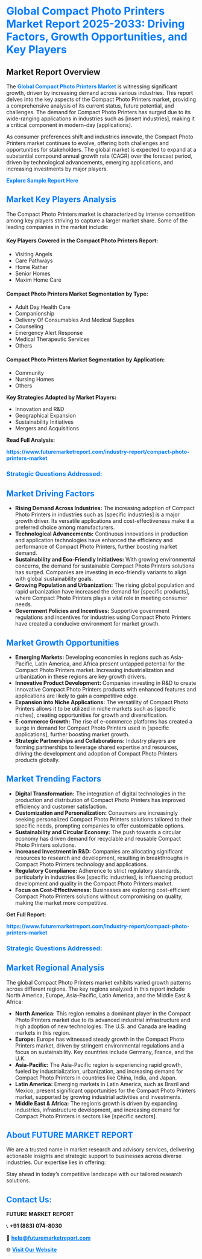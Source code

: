 <h1 style="color: #007BFF;">Global Compact Photo Printers Market Report 2025-2033: Driving Factors, Growth Opportunities, and Key Players</h1>

<section id="overview">
<h2>Market Report Overview</h2>
<p>The <a href="https://www.futuremarketreport.com/industry-report/compact-photo-printers-market" style="color: #007BFF; text-decoration: none;"><strong>Global Compact Photo Printers Market</strong></a> is witnessing significant growth, driven by increasing demand across various industries. This report delves into the key aspects of the Compact Photo Printers market, providing a comprehensive analysis of its current status, future potential, and challenges. The demand for Compact Photo Printers has surged due to its wide-ranging applications in industries such as [insert industries], making it a critical component in modern-day [applications].</p>
<p>As consumer preferences shift and industries innovate, the Compact Photo Printers market continues to evolve, offering both challenges and opportunities for stakeholders. The global market is expected to expand at a substantial compound annual growth rate (CAGR) over the forecast period, driven by technological advancements, emerging applications, and increasing investments by major players.</p>
</section>

<section id="overview">
<p><a href="https://www.futuremarketreport.com/request-sample/reportId=34251" style="color: #007BFF; text-decoration: none;"><strong>Explore Sample Report Here</strong></a></p>
</section>

<section id="key-players">
<h2 style="color: #007BFF;">Market Key Players Analysis</h2>
<p>The Compact Photo Printers market is characterized by intense competition among key players striving to capture a larger market share. Some of the leading companies in the market include:</p>
<h4>Key Players Covered in the Compact Photo Printers Report:</h4>
<ul><li>Visiting Angels</li><li>Care Pathways</li><li>Home Rather</li><li>Senior Homes</li><li>Maxim Home Care</li></ul>
<h4>Compact Photo Printers Market Segmentation by Type:</h4>
<ul><li>Adult Day Health Care</li><li>Companionship</li><li>Delivery Of Consumables And Medical Supplies</li><li>Counseling</li><li>Emergency Alert Response</li><li>Medical Therapeutic Services</li><li>Others</li></ul>

<h4>Compact Photo Printers Market Segmentation by Application:</h4>
<ul><li>Community</li><li>Nursing Homes</li><li>Others</li></ul>
<p><strong>Key Strategies Adopted by Market Players:</strong></p>
<ul>
<li>Innovation and R&D</li>
<li>Geographical Expansion</li>
<li>Sustainability Initiatives</li>
<li>Mergers and Acquisitions</li>
</ul>
</section>

<section>
<p><strong>Read Full Analysis: </strong></p><a href="https://www.futuremarketreport.com/industry-report/compact-photo-printers-market" style="color: #007BFF; text-decoration: none;"><strong>https://www.futuremarketreport.com/industry-report/compact-photo-printers-market</strong></a>
<h3 style="color: #007BFF;">Strategic Questions Addressed:</h3>
</section>

<section id="driving-factors">
<h2 style="color: #007BFF;">Market Driving Factors</h2>
<ul>
<li><strong>Rising Demand Across Industries:</strong> The increasing adoption of Compact Photo Printers in industries such as [specific industries] is a major growth driver. Its versatile applications and cost-effectiveness make it a preferred choice among manufacturers.</li>
<li><strong>Technological Advancements:</strong> Continuous innovations in production and application technologies have enhanced the efficiency and performance of Compact Photo Printers, further boosting market demand.</li>
<li><strong>Sustainability and Eco-Friendly Initiatives:</strong> With growing environmental concerns, the demand for sustainable Compact Photo Printers solutions has surged. Companies are investing in eco-friendly variants to align with global sustainability goals.</li>
<li><strong>Growing Population and Urbanization:</strong> The rising global population and rapid urbanization have increased the demand for [specific products], where Compact Photo Printers plays a vital role in meeting consumer needs.</li>
<li><strong>Government Policies and Incentives:</strong> Supportive government regulations and incentives for industries using Compact Photo Printers have created a conducive environment for market growth.</li>
</ul>
</section>

<section id="growth-opportunities">
<h2 style="color: #007BFF;">Market Growth Opportunities</h2>
<ul>
<li><strong>Emerging Markets:</strong> Developing economies in regions such as Asia-Pacific, Latin America, and Africa present untapped potential for the Compact Photo Printers market. Increasing industrialization and urbanization in these regions are key growth drivers.</li>
<li><strong>Innovative Product Development:</strong> Companies investing in R&D to create innovative Compact Photo Printers products with enhanced features and applications are likely to gain a competitive edge.</li>
<li><strong>Expansion into Niche Applications:</strong> The versatility of Compact Photo Printers allows it to be utilized in niche markets such as [specific niches], creating opportunities for growth and diversification.</li>
<li><strong>E-commerce Growth:</strong> The rise of e-commerce platforms has created a surge in demand for Compact Photo Printers used in [specific applications], further boosting market growth.</li>
<li><strong>Strategic Partnerships and Collaborations:</strong> Industry players are forming partnerships to leverage shared expertise and resources, driving the development and adoption of Compact Photo Printers products globally.</li>
</ul>
</section>

<section id="trending-factors">
<h2 style="color: #007BFF;">Market Trending Factors</h2>
<ul>
<li><strong>Digital Transformation:</strong> The integration of digital technologies in the production and distribution of Compact Photo Printers has improved efficiency and customer satisfaction.</li>
<li><strong>Customization and Personalization:</strong> Consumers are increasingly seeking personalized Compact Photo Printers solutions tailored to their specific needs, prompting companies to offer customizable options.</li>
<li><strong>Sustainability and Circular Economy:</strong> The push towards a circular economy has driven demand for recyclable and reusable Compact Photo Printers solutions.</li>
<li><strong>Increased Investment in R&D:</strong> Companies are allocating significant resources to research and development, resulting in breakthroughs in Compact Photo Printers technology and applications.</li>
<li><strong>Regulatory Compliance:</strong> Adherence to strict regulatory standards, particularly in industries like [specific industries], is influencing product development and quality in the Compact Photo Printers market.</li>
<li><strong>Focus on Cost-Effectiveness:</strong> Businesses are exploring cost-efficient Compact Photo Printers solutions without compromising on quality, making the market more competitive.</li>
</ul>
</section>

<section>
<p><strong>Get Full Report: </strong></p><a href="https://www.futuremarketreport.com/industry-report/compact-photo-printers-market" style="color: #007BFF; text-decoration: none;"><strong>https://www.futuremarketreport.com/industry-report/compact-photo-printers-market</strong></a>
<h3 style="color: #007BFF;">Strategic Questions Addressed:</h3>
</section>


<section id="regional-analysis">
<h2 style="color: #007BFF;">Market Regional Analysis</h2>
<p>The global Compact Photo Printers market exhibits varied growth patterns across different regions. The key regions analyzed in this report include North America, Europe, Asia-Pacific, Latin America, and the Middle East & Africa:</p>
<ul>
<li><strong>North America:</strong> This region remains a dominant player in the Compact Photo Printers market due to its advanced industrial infrastructure and high adoption of new technologies. The U.S. and Canada are leading markets in this region.</li>
<li><strong>Europe:</strong> Europe has witnessed steady growth in the Compact Photo Printers market, driven by stringent environmental regulations and a focus on sustainability. Key countries include Germany, France, and the U.K.</li>
<li><strong>Asia-Pacific:</strong> The Asia-Pacific region is experiencing rapid growth, fueled by industrialization, urbanization, and increasing demand for Compact Photo Printers in countries like China, India, and Japan.</li>
<li><strong>Latin America:</strong> Emerging markets in Latin America, such as Brazil and Mexico, present significant opportunities for the Compact Photo Printers market, supported by growing industrial activities and investments.</li>
<li><strong>Middle East & Africa:</strong> The region’s growth is driven by expanding industries, infrastructure development, and increasing demand for Compact Photo Printers in sectors like [specific sectors].</li>
</ul>
</section>

<footer>
<h2 style="color: #007BFF;">About FUTURE MARKET REPORT</h2>
<p>We are a trusted name in market research and advisory services, delivering actionable insights and strategic support to businesses across diverse industries. Our expertise lies in offering:</p>

<p>Stay ahead in today’s competitive landscape with our tailored research solutions.</p>

<h2 style="color: #007BFF;">Contact Us:</h2>
<p><strong>FUTURE MARKET REPORT</strong></p>
<p>📞 <strong>+91 (883) 074-8030</strong></p>
<p>📧 <strong><a href="mailto:help@futuremarketreport.com" style="color: #007BFF;">help@futuremarketreport.com</a></strong></p>
<p>🌐 <strong><a href="https://www.futuremarketreport.com/" style="color: #007BFF;">Visit Our Website</a></strong></p>
</footer>
